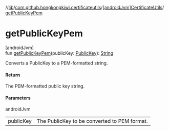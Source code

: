 //[lib](../../../index.md)/[com.github.hongkongkiwi.certificateutils](../index.md)/[[androidJvm]CertificateUtils](index.md)/[getPublicKeyPem](get-public-key-pem.md)

# getPublicKeyPem

[androidJvm]\
fun [getPublicKeyPem](get-public-key-pem.md)(publicKey: [PublicKey](https://developer.android.com/reference/kotlin/java/security/PublicKey.html)): [String](https://kotlinlang.org/api/latest/jvm/stdlib/kotlin/-string/index.html)

Converts a PublicKey to a PEM-formatted string.

#### Return

The PEM-formatted public key string.

#### Parameters

androidJvm

| | |
|---|---|
| publicKey | The PublicKey to be converted to PEM format. |
